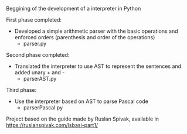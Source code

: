 Beggining of the development of a interpreter in Python

First phase completed:
- Developed a simple arithmetic parser with the basic operations and enforced orders (parenthesis and order of the operations)
  - parser.py

Second phase completed:
- Translated the interpreter to use AST to represent the sentences and added unary + and -
  - parserAST.py

Third phase:
- Use the interpreter based on AST to parse Pascal code
  - parserPascal.py

Project based on the guide made by Ruslan Spivak, available in https://ruslanspivak.com/lsbasi-part1/
